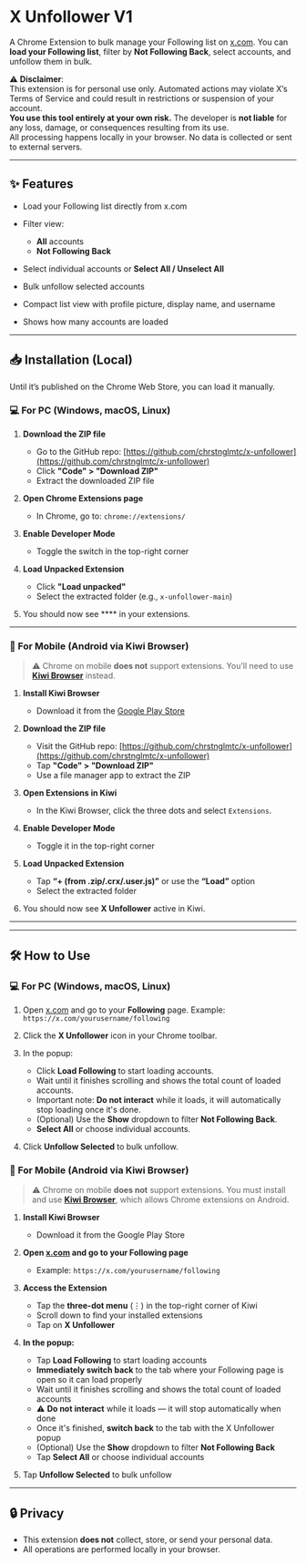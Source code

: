# X Unfollower V1

A Chrome Extension to bulk manage your Following list on [x.com](https://x.com).
You can **load your Following list**, filter by **Not Following Back**, select accounts, and unfollow them in bulk.

⚠️ **Disclaimer**:  
This extension is for personal use only. Automated actions may violate X’s Terms of Service and could result in restrictions or suspension of your account.  
**You use this tool entirely at your own risk.** The developer is **not liable** for any loss, damage, or consequences resulting from its use.  
All processing happens locally in your browser. No data is collected or sent to external servers.

---

## ✨ Features

* Load your Following list directly from x.com
* Filter view:

  * **All** accounts
  * **Not Following Back**
* Select individual accounts or **Select All / Unselect All**
* Bulk unfollow selected accounts
* Compact list view with profile picture, display name, and username
* Shows how many accounts are loaded

---

## 📥 Installation (Local)

Until it’s published on the Chrome Web Store, you can load it manually.

### 💻 For PC (Windows, macOS, Linux)

1. **Download the ZIP file**
   - Go to the GitHub repo: [https://github.com/chrstnglmtc/x-unfollower](https://github.com/chrstnglmtc/x-unfollower)
   - Click **"Code" > "Download ZIP"**
   - Extract the downloaded ZIP file

2. **Open Chrome Extensions page**
   - In Chrome, go to: `chrome://extensions/`

3. **Enable Developer Mode**
   - Toggle the switch in the top-right corner

4. **Load Unpacked Extension**
   - Click **"Load unpacked"**
   - Select the extracted folder (e.g., `x-unfollower-main`)

5. You should now see **** in your extensions.

---

### 📱 For Mobile (Android via Kiwi Browser)

> ⚠️ Chrome on mobile **does not** support extensions. You’ll need to use [**Kiwi Browser**](https://play.google.com/store/apps/details?id=com.kiwibrowser.browser) instead.

1. **Install Kiwi Browser**
   - Download it from the [Google Play Store](https://play.google.com/store/apps/details?id=com.kiwibrowser.browser)

2. **Download the ZIP file**
   - Visit the GitHub repo: [https://github.com/chrstnglmtc/x-unfollower](https://github.com/chrstnglmtc/x-unfollower)
   - Tap **"Code" > "Download ZIP"**
   - Use a file manager app to extract the ZIP

3. **Open Extensions in Kiwi**
   - In the Kiwi Browser, click the three dots and select `Extensions`.

4. **Enable Developer Mode**
   - Toggle it in the top-right corner

5. **Load Unpacked Extension**
   - Tap **“+ (from .zip/.crx/.user.js)”** or use the **“Load”** option
   - Select the extracted folder

6. You should now see **X Unfollower** active in Kiwi.

---


---

## 🛠 How to Use

### 💻 For PC (Windows, macOS, Linux)

1. Open [x.com](https://x.com) and go to your **Following** page.
   Example: `https://x.com/yourusername/following`

2. Click the **X Unfollower** icon in your Chrome toolbar.

3. In the popup:

   * Click **Load Following** to start loading accounts.
   * Wait until it finishes scrolling and shows the total count of loaded accounts.
   * Important note: **Do not interact** while it loads, it will automatically stop loading once it's done.
   * (Optional) Use the **Show** dropdown to filter **Not Following Back**.
   * **Select All** or choose individual accounts.

4. Click **Unfollow Selected** to bulk unfollow.

### 📱 For Mobile (Android via Kiwi Browser)

> ⚠️ Chrome on mobile **does not** support extensions. You must install and use [**Kiwi Browser**](https://play.google.com/store/apps/details?id=com.kiwibrowser.browser), which allows Chrome extensions on Android.

1. **Install Kiwi Browser**
   - Download it from the Google Play Store

2. **Open [x.com](https://x.com) and go to your Following page**
   - Example: `https://x.com/yourusername/following`

3. **Access the Extension**
   - Tap the **three-dot menu** (⋮) in the top-right corner of Kiwi
   - Scroll down to find your installed extensions
   - Tap on **X Unfollower**

4. **In the popup:**

   - Tap **Load Following** to start loading accounts  
   - **Immediately switch back** to the tab where your Following page is open so it can load properly  
   - Wait until it finishes scrolling and shows the total count of loaded accounts  
   - ⚠️ **Do not interact** while it loads — it will stop automatically when done  
   - Once it's finished, **switch back** to the tab with the X Unfollower popup  
   - (Optional) Use the **Show** dropdown to filter **Not Following Back**  
   - Tap **Select All** or choose individual accounts  

5. Tap **Unfollow Selected** to bulk unfollow


---

## 🔒 Privacy

* This extension **does not** collect, store, or send your personal data.
* All operations are performed locally in your browser.

